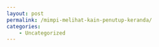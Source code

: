 ```yaml
---
layout: post
permalink: /mimpi-melihat-kain-penutup-keranda/
categories:
    - Uncategorized
---
```


